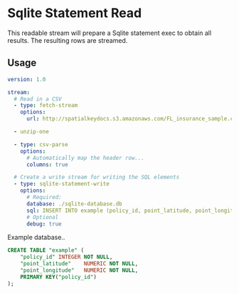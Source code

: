 # Sqlite Statement Read

This readable stream will prepare a Sqlite statement exec to obtain all results. The resulting rows are streamed.

## Usage

```yaml
version: 1.0

stream:
  # Read in a CSV
  - type: fetch-stream
    options:
      url: http://spatialkeydocs.s3.amazonaws.com/FL_insurance_sample.csv.zip

  - unzip-one

  - type: csv-parse
    options:
      # Automatically map the header row...
      columns: true

  # Create a write stream for writing the SQL elements
  - type: sqlite-statement-write
    options:
      # Required:
      database: ./sqlite-database.db
      sql: INSERT INTO example (policy_id, point_latitude, point_longitude) VALUES (@policy_id, @point_latitude, @point_longitude)
      # Optional
      debug: true
```

Example database..

```sql
CREATE TABLE "example" (
	"policy_id"	INTEGER NOT NULL,
	"point_latitude"	NUMERIC NOT NULL,
	"point_longitude"	NUMERIC NOT NULL,
	PRIMARY KEY("policy_id")
);
```
